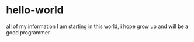 # hello-world
all of my information
I am starting in this world, i hope grow up and will be a good programmer

